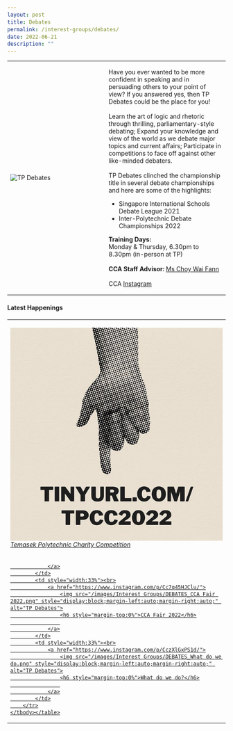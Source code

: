```yaml
---
layout: post
title: Debates
permalink: /interest-groups/debates/
date: 2022-06-21
description: ""
---
```

<div>
    <table>
        <tbody><tr>
            <td style="width:45%"><img src="/images/Interest Groups/TP Debates.png" style="display:block;margin-left:auto;margin-right:auto;" alt="TP Debates"></td>
            <td>
                <p>
                   Have you ever wanted to be more confident in speaking and in persuading others to your point of view? If you answered yes, then TP Debates could be the place for you!<br>
                    <br>
                    Learn the art of logic and rhetoric through thrilling, parliamentary-style debating; Expand your knowledge and view of the world as we debate major topics and current affairs; Participate in competitions to face off against other like-minded debaters.<br>
                    <br>
                    TP Debates clinched the championship title in several debate championships and here are some of the highlights:<br>
                </p>
                    <ul>
                        <li>Singapore International Schools Debate League 2021</li>
                        <li>Inter-Polytechnic Debate Championships 2022</li>
                    </ul>
                <p>
                    <b>Training Days:</b><br>
                    Monday &amp; Thursday, 6.30pm to 8.30pm (in-person at TP)<br>
                    <br>
                    <b>CCA Staff Advisor:</b> <a href="CHOY_Wai_Fann@TP.EDU.SG">Ms Choy Wai Fann</a><br>
                    <br>
                    CCA <a href="https://www.instagram.com/tpdebates">Instagram</a>
                </p>
            </td>
        </tr>
    </tbody></table>
</div>

#### Latest Happenings

<div>
    <table>
        <tbody><tr>
            <td style="width:33%"><br>
                <a href="https://www.instagram.com/p/Cc_5_rQJBYI/">
                    <img src="/images/Interest Groups/DEBATES_Temasek Polytechnic Charity Competition.png" style="display:block;margin-left:auto;margin-right:auto;" alt="TP Debates">
                    <h6 style="margin-top:0%">Temasek Polytechnic Charity Competition</h6>
                    
                </a>
            </td>
            <td style="width:33%"><br>
                <a href="https://www.instagram.com/p/Cc7q45HJClu/">
                    <img src="/images/Interest Groups/DEBATES_CCA Fair 2022.png" style="display:block;margin-left:auto;margin-right:auto;" alt="TP Debates">
                    <h6 style="margin-top:0%">CCA Fair 2022</h6>
                    
                </a>
            </td>
            <td style="width:33%"><br>
                <a href="https://www.instagram.com/p/CczXlGxPS1d/">
                    <img src="/images/Interest Groups/DEBATES_What do we do.png" style="display:block;margin-left:auto;margin-right:auto;" alt="TP Debates">
                    <h6 style="margin-top:0%">What do we do?</h6>
                    
                </a>
            </td>
        </tr>
    </tbody></table>
</div>